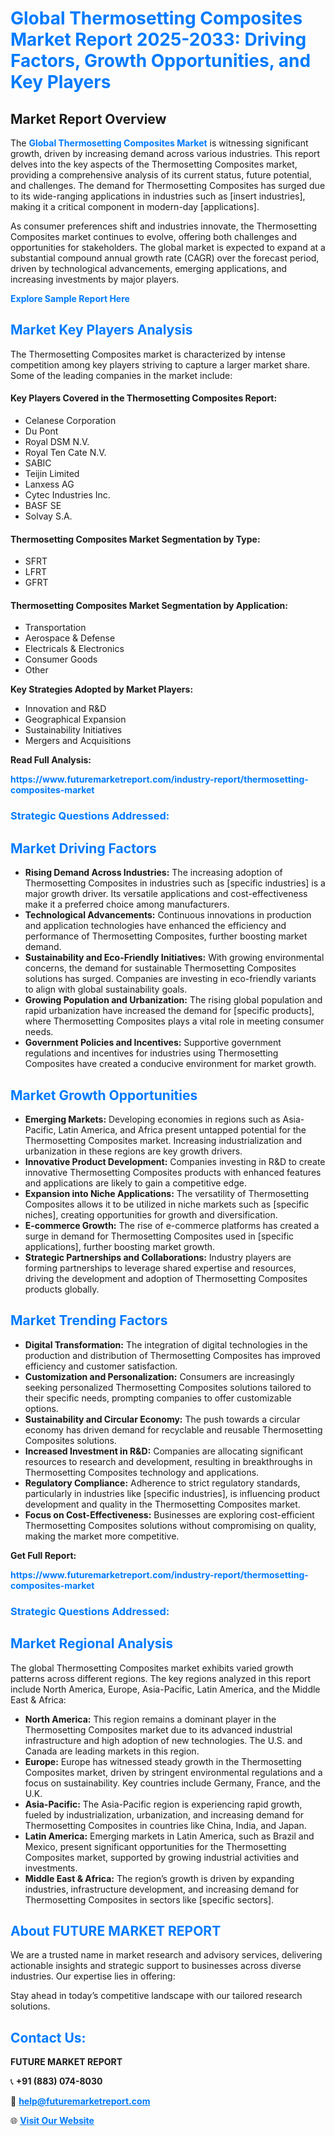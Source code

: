 <h1 style="color: #007BFF;">Global Thermosetting Composites Market Report 2025-2033: Driving Factors, Growth Opportunities, and Key Players</h1>

<section id="overview">
<h2>Market Report Overview</h2>
<p>The <a href="https://www.futuremarketreport.com/industry-report/thermosetting-composites-market" style="color: #007BFF; text-decoration: none;"><strong>Global Thermosetting Composites Market</strong></a> is witnessing significant growth, driven by increasing demand across various industries. This report delves into the key aspects of the Thermosetting Composites market, providing a comprehensive analysis of its current status, future potential, and challenges. The demand for Thermosetting Composites has surged due to its wide-ranging applications in industries such as [insert industries], making it a critical component in modern-day [applications].</p>
<p>As consumer preferences shift and industries innovate, the Thermosetting Composites market continues to evolve, offering both challenges and opportunities for stakeholders. The global market is expected to expand at a substantial compound annual growth rate (CAGR) over the forecast period, driven by technological advancements, emerging applications, and increasing investments by major players.</p>
</section>

<section id="overview">
<p><a href="https://www.futuremarketreport.com/request-sample/reportId=86827" style="color: #007BFF; text-decoration: none;"><strong>Explore Sample Report Here</strong></a></p>
</section>

<section id="key-players">
<h2 style="color: #007BFF;">Market Key Players Analysis</h2>
<p>The Thermosetting Composites market is characterized by intense competition among key players striving to capture a larger market share. Some of the leading companies in the market include:</p>
<h4>Key Players Covered in the Thermosetting Composites Report:</h4>
<ul><li>Celanese Corporation</li><li>Du Pont</li><li>Royal DSM N.V.</li><li>Royal Ten Cate N.V.</li><li>SABIC</li><li>Teijin Limited</li><li>Lanxess AG</li><li>Cytec Industries Inc.</li><li>BASF SE</li><li>Solvay S.A.</li></ul>
<h4>Thermosetting Composites Market Segmentation by Type:</h4>
<ul><li>SFRT</li><li>LFRT</li><li>GFRT</li></ul>

<h4>Thermosetting Composites Market Segmentation by Application:</h4>
<ul><li>Transportation</li><li>Aerospace &amp; Defense</li><li>Electricals &amp; Electronics</li><li>Consumer Goods</li><li>Other</li></ul>
<p><strong>Key Strategies Adopted by Market Players:</strong></p>
<ul>
<li>Innovation and R&D</li>
<li>Geographical Expansion</li>
<li>Sustainability Initiatives</li>
<li>Mergers and Acquisitions</li>
</ul>
</section>

<section>
<p><strong>Read Full Analysis: </strong></p><a href="https://www.futuremarketreport.com/industry-report/thermosetting-composites-market" style="color: #007BFF; text-decoration: none;"><strong>https://www.futuremarketreport.com/industry-report/thermosetting-composites-market</strong></a>
<h3 style="color: #007BFF;">Strategic Questions Addressed:</h3>
</section>

<section id="driving-factors">
<h2 style="color: #007BFF;">Market Driving Factors</h2>
<ul>
<li><strong>Rising Demand Across Industries:</strong> The increasing adoption of Thermosetting Composites in industries such as [specific industries] is a major growth driver. Its versatile applications and cost-effectiveness make it a preferred choice among manufacturers.</li>
<li><strong>Technological Advancements:</strong> Continuous innovations in production and application technologies have enhanced the efficiency and performance of Thermosetting Composites, further boosting market demand.</li>
<li><strong>Sustainability and Eco-Friendly Initiatives:</strong> With growing environmental concerns, the demand for sustainable Thermosetting Composites solutions has surged. Companies are investing in eco-friendly variants to align with global sustainability goals.</li>
<li><strong>Growing Population and Urbanization:</strong> The rising global population and rapid urbanization have increased the demand for [specific products], where Thermosetting Composites plays a vital role in meeting consumer needs.</li>
<li><strong>Government Policies and Incentives:</strong> Supportive government regulations and incentives for industries using Thermosetting Composites have created a conducive environment for market growth.</li>
</ul>
</section>

<section id="growth-opportunities">
<h2 style="color: #007BFF;">Market Growth Opportunities</h2>
<ul>
<li><strong>Emerging Markets:</strong> Developing economies in regions such as Asia-Pacific, Latin America, and Africa present untapped potential for the Thermosetting Composites market. Increasing industrialization and urbanization in these regions are key growth drivers.</li>
<li><strong>Innovative Product Development:</strong> Companies investing in R&D to create innovative Thermosetting Composites products with enhanced features and applications are likely to gain a competitive edge.</li>
<li><strong>Expansion into Niche Applications:</strong> The versatility of Thermosetting Composites allows it to be utilized in niche markets such as [specific niches], creating opportunities for growth and diversification.</li>
<li><strong>E-commerce Growth:</strong> The rise of e-commerce platforms has created a surge in demand for Thermosetting Composites used in [specific applications], further boosting market growth.</li>
<li><strong>Strategic Partnerships and Collaborations:</strong> Industry players are forming partnerships to leverage shared expertise and resources, driving the development and adoption of Thermosetting Composites products globally.</li>
</ul>
</section>

<section id="trending-factors">
<h2 style="color: #007BFF;">Market Trending Factors</h2>
<ul>
<li><strong>Digital Transformation:</strong> The integration of digital technologies in the production and distribution of Thermosetting Composites has improved efficiency and customer satisfaction.</li>
<li><strong>Customization and Personalization:</strong> Consumers are increasingly seeking personalized Thermosetting Composites solutions tailored to their specific needs, prompting companies to offer customizable options.</li>
<li><strong>Sustainability and Circular Economy:</strong> The push towards a circular economy has driven demand for recyclable and reusable Thermosetting Composites solutions.</li>
<li><strong>Increased Investment in R&D:</strong> Companies are allocating significant resources to research and development, resulting in breakthroughs in Thermosetting Composites technology and applications.</li>
<li><strong>Regulatory Compliance:</strong> Adherence to strict regulatory standards, particularly in industries like [specific industries], is influencing product development and quality in the Thermosetting Composites market.</li>
<li><strong>Focus on Cost-Effectiveness:</strong> Businesses are exploring cost-efficient Thermosetting Composites solutions without compromising on quality, making the market more competitive.</li>
</ul>
</section>

<section>
<p><strong>Get Full Report: </strong></p><a href="https://www.futuremarketreport.com/industry-report/thermosetting-composites-market" style="color: #007BFF; text-decoration: none;"><strong>https://www.futuremarketreport.com/industry-report/thermosetting-composites-market</strong></a>
<h3 style="color: #007BFF;">Strategic Questions Addressed:</h3>
</section>


<section id="regional-analysis">
<h2 style="color: #007BFF;">Market Regional Analysis</h2>
<p>The global Thermosetting Composites market exhibits varied growth patterns across different regions. The key regions analyzed in this report include North America, Europe, Asia-Pacific, Latin America, and the Middle East & Africa:</p>
<ul>
<li><strong>North America:</strong> This region remains a dominant player in the Thermosetting Composites market due to its advanced industrial infrastructure and high adoption of new technologies. The U.S. and Canada are leading markets in this region.</li>
<li><strong>Europe:</strong> Europe has witnessed steady growth in the Thermosetting Composites market, driven by stringent environmental regulations and a focus on sustainability. Key countries include Germany, France, and the U.K.</li>
<li><strong>Asia-Pacific:</strong> The Asia-Pacific region is experiencing rapid growth, fueled by industrialization, urbanization, and increasing demand for Thermosetting Composites in countries like China, India, and Japan.</li>
<li><strong>Latin America:</strong> Emerging markets in Latin America, such as Brazil and Mexico, present significant opportunities for the Thermosetting Composites market, supported by growing industrial activities and investments.</li>
<li><strong>Middle East & Africa:</strong> The region’s growth is driven by expanding industries, infrastructure development, and increasing demand for Thermosetting Composites in sectors like [specific sectors].</li>
</ul>
</section>

<footer>
<h2 style="color: #007BFF;">About FUTURE MARKET REPORT</h2>
<p>We are a trusted name in market research and advisory services, delivering actionable insights and strategic support to businesses across diverse industries. Our expertise lies in offering:</p>

<p>Stay ahead in today’s competitive landscape with our tailored research solutions.</p>

<h2 style="color: #007BFF;">Contact Us:</h2>
<p><strong>FUTURE MARKET REPORT</strong></p>
<p>📞 <strong>+91 (883) 074-8030</strong></p>
<p>📧 <strong><a href="mailto:help@futuremarketreport.com" style="color: #007BFF;">help@futuremarketreport.com</a></strong></p>
<p>🌐 <strong><a href="https://www.futuremarketreport.com/" style="color: #007BFF;">Visit Our Website</a></strong></p>
</footer>